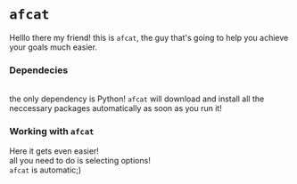 # `afcat`
Helllo there my friend!
this is `afcat`, the guy that's going to help you achieve your goals much easier.

### Dependecies
<br>the only dependency is Python! `afcat` will download and install all the neccessary packages automatically as soon as you run it!
<br>

### Working with `afcat`
Here it gets even easier!<br>all you need to do is selecting options!<br>`afcat` is automatic;)
<br>

